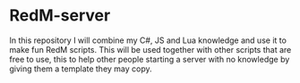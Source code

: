 # RedM-server
In this repository I will combine my C#, JS and Lua knowledge and use it to make fun RedM scripts. This will be used together with other scripts that are free to use, this to help other people starting a server with no knowledge by giving them a template they may copy. 
